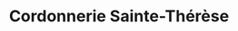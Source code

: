 ---
title: "Cordonnerie Sainte-Thérèse"
url: /saint-brieuc/cordonnerie-sainte-therese/
shop: chaussures
---